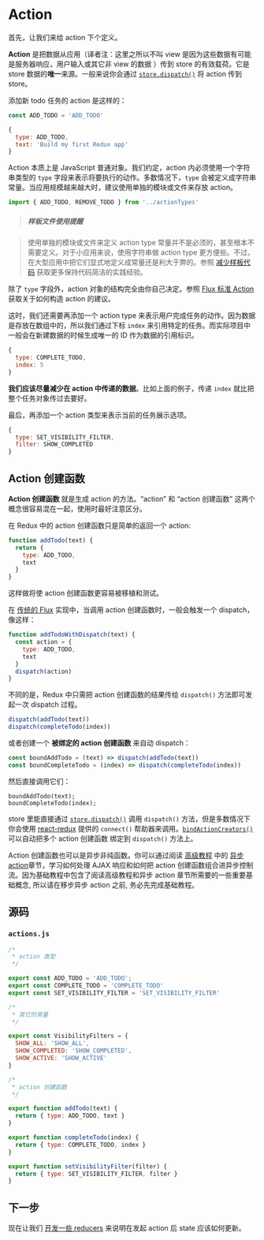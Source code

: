 # Action

首先，让我们来给 action 下个定义。

**Action** 是把数据从应用（译者注：这里之所以不叫 view 是因为这些数据有可能是服务器响应，用户输入或其它非 view 的数据 ）传到 store 的有效载荷。它是 store 数据的**唯一**来源。一般来说你会通过 [`store.dispatch()`](../api/Store.md#dispatch) 将 action 传到 store。

添加新 todo 任务的 action 是这样的：

```js
const ADD_TODO = 'ADD_TODO'
```

```js
{
  type: ADD_TODO,
  text: 'Build my first Redux app'
}
```

Action 本质上是 JavaScript 普通对象。我们约定，action 内必须使用一个字符串类型的 `type` 字段来表示将要执行的动作。多数情况下，`type` 会被定义成字符串常量。当应用规模越来越大时，建议使用单独的模块或文件来存放 action。

```js
import { ADD_TODO, REMOVE_TODO } from '../actionTypes'
```

>##### 样板文件使用提醒

>使用单独的模块或文件来定义 action type 常量并不是必须的，甚至根本不需要定义。对于小应用来说，使用字符串做 action type 更方便些。不过，在大型应用中把它们显式地定义成常量还是利大于弊的。参照 [减少样板代码](../recipes/ReducingBoilerplate.md) 获取更多保持代码简洁的实践经验。

除了 `type` 字段外，action 对象的结构完全由你自己决定。参照 [Flux 标准 Action](https://github.com/acdlite/flux-standard-action) 获取关于如何构造 action 的建议。

这时，我们还需要再添加一个 action type 来表示用户完成任务的动作。因为数据是存放在数组中的，所以我们通过下标 `index` 来引用特定的任务。而实际项目中一般会在新建数据的时候生成唯一的 ID 作为数据的引用标识。

```js
{
  type: COMPLETE_TODO,
  index: 5
}
```

**我们应该尽量减少在 action 中传递的数据**。比如上面的例子，传递 `index` 就比把整个任务对象传过去要好。

最后，再添加一个 action 类型来表示当前的任务展示选项。

```js
{
  type: SET_VISIBILITY_FILTER,
  filter: SHOW_COMPLETED
}
```

## Action 创建函数

**Action 创建函数** 就是生成 action 的方法。“action” 和 “action 创建函数” 这两个概念很容易混在一起，使用时最好注意区分。

在 Redux 中的 action 创建函数只是简单的返回一个 action:

```js
function addTodo(text) {
  return {
    type: ADD_TODO,
    text
  }
}
```

这样做将使 action 创建函数更容易被移植和测试。

在 [传统的 Flux](http://facebook.github.io/flux) 实现中，当调用 action 创建函数时，一般会触发一个 dispatch，像这样：

```js
function addTodoWithDispatch(text) {
  const action = {
    type: ADD_TODO,
    text
  }
  dispatch(action)
}
```

不同的是，Redux 中只需把 action 创建函数的结果传给 `dispatch()` 方法即可发起一次 dispatch 过程。

```js
dispatch(addTodo(text))
dispatch(completeTodo(index))
```

或者创建一个 **被绑定的 action 创建函数** 来自动 dispatch：

```js
const boundAddTodo = (text) => dispatch(addTodo(text))
const boundCompleteTodo = (index) => dispatch(completeTodo(index))
```

然后直接调用它们：

```
boundAddTodo(text);
boundCompleteTodo(index);
```

store 里能直接通过 [`store.dispatch()`](../api/Store.md#dispatch) 调用 `dispatch()` 方法，但是多数情况下你会使用 [react-redux](http://github.com/gaearon/react-redux) 提供的 `connect()` 帮助器来调用。[`bindActionCreators()`](../api/bindActionCreators.md) 可以自动把多个 action 创建函数 绑定到 `dispatch()` 方法上。

Action 创建函数也可以是异步非纯函数。你可以通过阅读 [高级教程](../advanced/README.md) 中的 [异步 action](../advanced/AsyncActions.md)章节，学习如何处理 AJAX 响应和如何把 action 创建函数组合进异步控制流。因为基础教程中包含了阅读高级教程和异步 action 章节所需要的一些重要基础概念, 所以请在移步异步 action 之前, 务必先完成基础教程。

## 源码

### `actions.js`

```js
/*
 * action 类型
 */

export const ADD_TODO = 'ADD_TODO';
export const COMPLETE_TODO = 'COMPLETE_TODO'
export const SET_VISIBILITY_FILTER = 'SET_VISIBILITY_FILTER'

/*
 * 其它的常量
 */

export const VisibilityFilters = {
  SHOW_ALL: 'SHOW_ALL',
  SHOW_COMPLETED: 'SHOW_COMPLETED',
  SHOW_ACTIVE: 'SHOW_ACTIVE'
}

/*
 * action 创建函数
 */

export function addTodo(text) {
  return { type: ADD_TODO, text }
}

export function completeTodo(index) {
  return { type: COMPLETE_TODO, index }
}

export function setVisibilityFilter(filter) {
  return { type: SET_VISIBILITY_FILTER, filter }
}
```

## 下一步

现在让我们 [开发一些 reducers](Reducers.md) 来说明在发起 action 后 state 应该如何更新。
